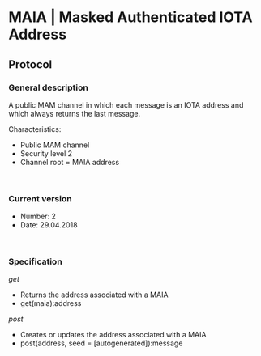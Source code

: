 # MAIA | Masked Authenticated IOTA Address

## Protocol

### General description

A public MAM channel in which each message is an IOTA address and which always returns the last message.

Characteristics:
- Public MAM channel
- Security level 2
- Channel root = MAIA address

&nbsp;

### Current version

- Number: 2
- Date: 29.04.2018

&nbsp;

### Specification

*get*
- Returns the address associated with a MAIA
- get(maia):address

*post*
- Creates or updates the address associated with a MAIA
- post(address, seed = [autogenerated]):message